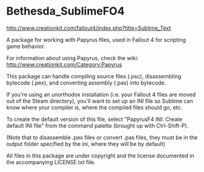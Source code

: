 # Bethesda_SublimeFO4
http://www.creationkit.com/fallout4/index.php?title=Sublime_Text

A package for working with Papyrus files, used in Fallout 4 for scripting game
behavior.

For information about using Papyrus, check the wiki:
http://www.creationkit.com/Category:Papyrus

This package can handle compiling source files (.psc), disassembling bytecode
(.pex), and converting assembly (.pas) into bytecode.

If you're using an unorthodox installation (i.e. your Fallout 4 files are
moved out of the Steam directory), you'll want to set up an INI file so
Sublime can know where your compiler is, where the compiled files should go,
etc.

To create the default version of this file, select "PapyrusF4 INI: Create
default INI file" from the command palette (brought up with Ctrl-Shift-P).

(Note that to disassemble .pex files or convert .pas files, they must be in
the output folder specified by the ini, where they will be by default)

All files in this package are under copyright and the license documented in
the accompanying LICENSE.txt file.
